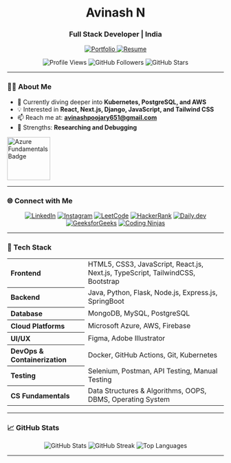 <h1 align="center">Avinash N</h1>
<h3 align="center">Full Stack Developer | India</h3>

<p align="center">
  <a href="https://porfolioavi.web.app/" target="_blank">
    <img src="https://img.shields.io/badge/Portfolio-View-blue?style=flat-square" alt="Portfolio" />
  </a>
  <a href="https://drive.google.com/file/d/1cxsX1JpEHgDRGq-Qa8mThKyXNn_bAUyg/view?usp=drive_link" target="_blank">
    <img src="https://img.shields.io/badge/Resume-Download-green?style=flat-square" alt="Resume" />
  </a>
</p>

<p align="center">
  <img src="https://komarev.com/ghpvc/?username=avi9611&label=Profile%20views&color=0e75b6&style=flat" alt="Profile Views" />
  <img src="https://img.shields.io/github/followers/avi9611?label=Followers&style=social" alt="GitHub Followers" />
  <img src="https://img.shields.io/github/stars/avi9611?label=Stars&style=social" alt="GitHub Stars" />
</p>

---

### 👨‍💻 About Me

- 🔭 Currently diving deeper into **Kubernetes, PostgreSQL, and AWS**
- 💡 Interested in **React, Next.js, Django, JavaScript, and Tailwind CSS**
- 📫 Reach me at: **avinashpoojary651@gmail.com**
- 🧠 Strengths: **Researching and Debugging**

<img src="https://images.credly.com/size/340x340/images/be8fcaeb-c769-4858-b567-ffaaa73ce8cf/image.png" width="100" alt="Azure Fundamentals Badge" />

---

### 🌐 Connect with Me
<p align="center">
  <a href="https://linkedin.com/in/avinash-n-a99387286" target="_blank"><img src="https://img.shields.io/badge/LinkedIn-Connect-blue?style=flat-square&logo=linkedin" alt="LinkedIn" /></a>
  <a href="https://instagram.com/_a_viii" target="_blank"><img src="https://img.shields.io/badge/Instagram-Follow-critical?style=flat-square&logo=instagram" alt="Instagram" /></a>
  <a href="https://leetcode.com/u/avinash516/" target="_blank"><img src="https://img.shields.io/badge/LeetCode-Profile-orange?style=flat-square&logo=leetcode" alt="LeetCode" /></a>
  <a href="https://www.hackerrank.com/profile/avinashpoojary61" target="_blank"><img src="https://img.shields.io/badge/HackerRank-Profile-success?style=flat-square&logo=hackerrank" alt="HackerRank" /></a>
  <a href="https://app.daily.dev/avinashn" target="_blank"><img src="https://img.shields.io/badge/Daily.dev-Blog-black?style=flat-square&logo=daily.dev" alt="Daily.dev" /></a>
  <a href="https://www.geeksforgeeks.org/user/avinashpomzls/" target="_blank"><img src="https://img.shields.io/badge/GeeksforGeeks-Profile-006400?style=flat-square&logo=geeksforgeeks" alt="GeeksforGeeks" /></a>
  <a href="https://www.naukri.com/code360/profile/0fcf1d40-5584-43b3-99a4-68868ec8c89e" target="_blank"><img src="https://img.shields.io/badge/Coding Ninjas-Profile-FF5722?style=flat-square" alt="Coding Ninjas" /></a>
</p>

---

### 🧰 Tech Stack
<div align="center">
<table>
  <tr>
    <th align="left">Frontend</th>
    <td>HTML5, CSS3, JavaScript, React.js, Next.js, TypeScript, TailwindCSS, Bootstrap</td>
  </tr>
  <tr>
    <th align="left">Backend</th>
    <td>Java, Python, Flask, Node.js, Express.js, SpringBoot</td>
  </tr>
  <tr>
    <th align="left">Database</th>
    <td>MongoDB, MySQL, PostgreSQL</td>
  </tr>
  <tr>
    <th align="left">Cloud Platforms</th>
    <td>Microsoft Azure, AWS, Firebase</td>
  </tr>
  <tr>
    <th align="left">UI/UX</th>
    <td>Figma, Adobe Illustrator</td>
  </tr>
  <tr>
    <th align="left">DevOps & Containerization</th>
    <td>Docker, GitHub Actions, Git, Kubernetes</td>
  </tr>
  <tr>
    <th align="left">Testing</th>
    <td>Selenium, Postman, API Testing, Manual Testing</td>
  </tr>
  <tr>
    <th align="left">CS Fundamentals</th>
    <td>Data Structures & Algorithms, OOPS, DBMS, Operating System</td>
  </tr>
</table>
</div>

---

### 📈 GitHub Stats
<div align="center">
  <img src="https://github-readme-stats.vercel.app/api?username=avi9611&show_icons=true&theme=tokyonight" alt="GitHub Stats" />
  <img src="https://github-readme-streak-stats.herokuapp.com?user=avi9611&theme=tokyonight" alt="GitHub Streak" />
  <img src="https://github-readme-stats.vercel.app/api/top-langs/?username=avi9611&layout=compact&theme=tokyonight" alt="Top Languages" />
</div>

---
